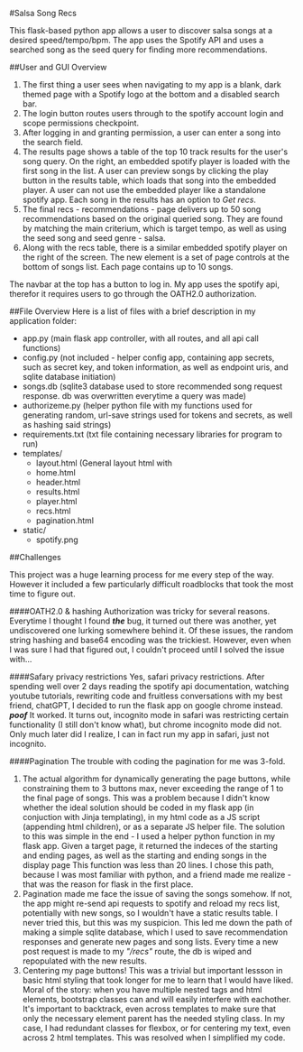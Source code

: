 #Salsa Song Recs

This flask-based python app allows a user to discover salsa songs at a desired speed/tempo/bpm. The app uses the Spotify API and uses a searched song as the seed query for finding more recommendations. 

##User and GUI Overview
1. The first thing a user sees when navigating to my app is a blank, dark themed page with a Spotify logo at the bottom and a disabled search bar. 
2. The login button routes users through to the spotify account login and scope permissions checkpoint. 
3. After logging in and granting permission, a user can enter a song into the search field. 
4. The results page shows a table of the top 10 track results for the user's song query. On the right, an embedded spotify player is loaded with the first song in the list. A user can preview songs by clicking the play button in the results table, which loads that song into the embedded player. A user can not use the embedded player like a standalone spotify app. Each song in the results has an option to *Get recs*. 
5. The final recs - recommendations - page delivers up to 50 song recommendations based on the original queried song. They are found by matching the main criterium, which is target tempo, as well as using the seed song and seed genre - salsa.
6. Along with the recs table, there is a similar embedded spotify player on the right of the screen. The new element is a set of page controls at the bottom of songs list. Each page contains up to 10 songs.

The navbar at the top has a button to log in. My app uses the spotify api, therefor it requires users to go through the OATH2.0 authorization. 

##File Overview
Here is a list of files with a brief description in my application folder:
- app.py	(main flask app controller, with all routes, and all api call functions)
- config.py	(not included - helper config app, containing app secrets, such as secret key, and token information, as well as endpoint uris, and sqlite database initiation)
- songs.db	(sqlite3 database used to store recommended song request response. db was overwritten everytime a query was made) 
- authorizeme.py	(helper python file with my functions used for generating random, url-save strings used for tokens and secrets, as well as hashing said strings)
- requirements.txt	(txt file containing necessary libraries for program to run)
- templates/
	- layout.html	(General layout html with 
	- home.html
	- header.html
	- results.html
	- player.html
	- recs.html
	- pagination.html
- static/
	- spotify.png


##Challenges

This project was a huge learning process for me every step of the way. However it included a few particularly difficult roadblocks that took the most time to figure out. 

####OATH2.0 & hashing
Authorization was tricky for several reasons. Everytime I thought I found ***the*** bug, it turned out there was another, yet undiscovered one lurking somewhere behind it. Of these issues, the random string hashing and base64 encoding was the trickiest. However, even when I was sure I had that figured out, I couldn't proceed until I solved the issue with...

####Safary privacy restrictions
Yes, safari privacy restrictions. After spending well over 2 days reading the spotify api documentation, watching youtube tutorials, rewriting code and fruitless conversations with my best friend, chatGPT, I decided to run the flask app on google chrome instead. ***poof*** It worked. It turns out, incognito mode in safari was restricting certain functionality (I still don't know what), but chrome incognito mode did not. Only much later did I realize, I can in fact run my app in safari, just not incognito. 

####Pagination
The trouble with coding the pagination for me was 3-fold. 

1. The actual algorithm for dynamically generating the page buttons, while constraining them to 3 buttons max, never exceeding the range of 1 to the final page of songs. This was a problem because I didn't know whether the ideal solution should be coded in my flask app (in conjuction with Jinja templating), in my html code as a JS script (appending html children), or as a separate JS helper file. The solution to this was simple in the end - I used a helper python function in my flask app. Given a target page, it returned the indeces of the starting and ending pages, as well as the starting and ending songs in the display page This function was less than 20 lines. I chose this path, because I was most familiar with python, and a friend made me realize - that was the reason for flask in the first place. 
2.  Pagination made me face the issue of saving the songs somehow. If not, the app might re-send api requests to spotify and reload my recs list, potentially with new songs, so I wouldn't have a static results table. I never tried this, but this was my suspicion. This led me down the path of making a simple sqlite database, which I used to save recommendation responses and generate new pages and song lists. Every time a new post request is made to my *"/recs"* route, the db is wiped and repopulated with the new results.
3. Centering my page buttons! This was a trivial but important lessson in basic html styling that took longer for me to learn that I would have liked. Moral of the story: when you have multiple nested tags and html elements, bootstrap classes can and will easily interfere with eachother. It's important to backtrack, even across templates to make sure that only the necessary element parent has the needed styling class. In my case, I had redundant classes for flexbox, or for centering my text, even across 2 html templates. This was resolved when I simplified my code.


